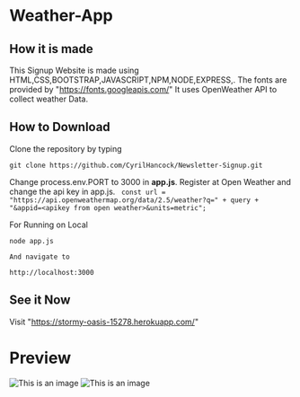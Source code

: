 # Weather-App
## How it is made
  This Signup Website is made using HTML,CSS,BOOTSTRAP,JAVASCRIPT,NPM,NODE,EXPRESS,.
 The fonts are provided by "https://fonts.googleapis.com/"
 It uses OpenWeather API to collect weather Data. 
## How to Download
Clone the repository by typing
```
git clone https://github.com/CyrilHancock/Newsletter-Signup.git
```
 Change process.env.PORT to 3000 in **app.js**.
 Register at Open Weather  and change the api key in app.js.
``` const url = "https://api.openweathermap.org/data/2.5/weather?q=" + query + "&appid=<apikey from open weather>&units=metric";```
           

For Running on Local

```
node app.js

And navigate to

http://localhost:3000
```
## See it Now
Visit "https://stormy-oasis-15278.herokuapp.com/"

# Preview
![This is an image](/weatherf.png)
![This is an image](/weathers.png)
